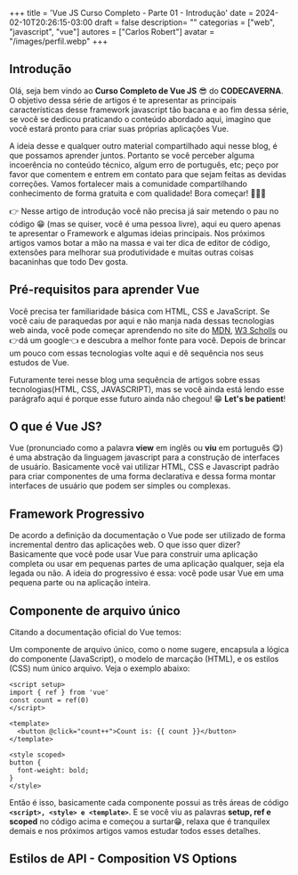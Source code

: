 +++
title = 'Vue JS Curso Completo - Parte 01 - Introdução'
date = 2024-02-10T20:26:15-03:00
draft = false
description= ""
categorias = ["web", "javascript", "vue"]
autores = ["Carlos Robert"]
avatar = "/images/perfil.webp"
+++

## Introdução

Olá, seja bem vindo ao **Curso Completo de Vue JS** 😎 do **CODECAVERNA**. O objetivo dessa série de artigos é te apresentar as principais características desse framework javascript tão bacana e ao fim dessa série, se você se dedicou praticando o conteúdo abordado aqui, imagino que você estará pronto para criar suas próprias aplicações Vue. 

A ideia desse e qualquer outro material compartilhado aqui nesse blog, é que possamos aprender juntos. Portanto se você perceber alguma incoerência no conteúdo técnico, algum erro de português, etc; peço por favor que comentem e entrem em contato para que sejam feitas as devidas correções. Vamos fortalecer mais a comunidade compartilhando conhecimento de forma gratuita e com qualidade! Bora começar! 👊👊👊

👉 Nesse artigo de introdução você não precisa já sair metendo o pau no código 😁 (mas se quiser, você é uma pessoa livre), aqui eu quero apenas te apresentar o Framework e algumas ideias principais. Nos próximos artigos vamos botar a mão na massa e vai ter dica de editor de código, extensões para melhorar sua produtividade e muitas outras coisas bacaninhas que todo Dev gosta.

## Pré-requisitos para aprender Vue

Você precisa ter familiaridade básica com HTML, CSS e JavaScript. Se você caiu de paraquedas por aqui e não manja nada dessas tecnologias web ainda, você pode começar aprendendo no site do [MDN](https://developer.mozilla.org/pt-BR/docs/Learn), [W3 Scholls](https://www.w3schools.com/) ou 👉dá um google👈 e descubra a melhor fonte para você. Depois de brincar um pouco com essas tecnologias volte aqui e dê sequência nos seus estudos de Vue. 

Futuramente terei nesse blog uma sequência de artigos sobre essas tecnologias(HTML, CSS, JAVASCRIPT), mas se você ainda está lendo esse parágrafo aqui é porque esse futuro ainda não chegou! 😁 **Let's be patient**!    

## O que é Vue JS? 

Vue (pronunciado como a palavra **view** em inglês ou **viu** em português 😋) é uma abstração da linguagem javascript para a construção de interfaces de usuário. Basicamente você vai utilizar HTML, CSS e Javascript padrão para criar componentes de uma forma declarativa e dessa forma montar interfaces de usuário que podem ser simples ou complexas.

## Framework Progressivo

De acordo a definição da documentação o Vue pode ser utilizado de forma incremental dentro das aplicações web. O que isso quer dizer? Basicamente que você pode usar Vue para construir uma aplicação completa ou usar em pequenas partes de uma aplicação qualquer, seja ela legada ou não. A ideia do progressivo é essa: você pode usar Vue em uma pequena parte ou na aplicação inteira. 

## Componente de arquivo único

Citando a documentação oficial do Vue temos: 

Um componente de arquivo único, como o nome sugere, encapsula a lógica do componente (JavaScript), o modelo de marcação (HTML), e os estilos (CSS) num único arquivo. Veja o exemplo abaixo: 

```vue
<script setup>
import { ref } from 'vue'
const count = ref(0)
</script>

<template>
  <button @click="count++">Count is: {{ count }}</button>
</template>

<style scoped>
button {
  font-weight: bold;
}
</style>

```
Então é isso, basicamente cada componente possui as três áreas de código **`<script>, <style> e <template>`**. E se você viu as palavras **setup, ref e scoped** no código acima e começou a surtar😁, relaxa que é tranquilex demais e nos próximos artigos vamos estudar todos esses detalhes. 

## Estilos de API - Composition VS Options